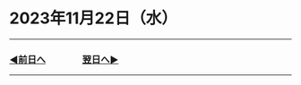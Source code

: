 # 2023年11月22日（水）

---

### [◀️前日へ](https://github.com/yuasys/chatty-journal/blob/main/2023/11/2023-11-21.md)&emsp;&emsp;&emsp;&emsp;[翌日へ▶️](https://github.com/yuasys/chatty-journal/blob/main/2023/11/2023-11-23.md)

---


